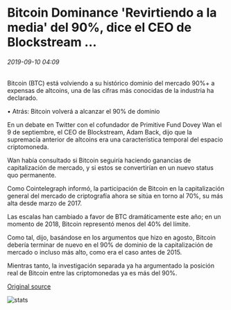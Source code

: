 # Bitcoin Dominance 'Revirtiendo a la media' del 90%, dice el CEO de Blockstream ...

###### 2019-09-10 04:09

Bitcoin (BTC) está volviendo a su histórico dominio del mercado 90%+ a expensas de altcoins, una de las cifras más conocidas de la industria ha declarado.

• Atrás: Bitcoin volverá a alcanzar el 90% de dominio

En un debate en Twitter con el cofundador de Primitive Fund Dovey Wan el 9 de septiembre, el CEO de Blockstream, Adam Back, dijo que la supremacía anterior de altcoins era una característica temporal del espacio criptomoneda.

Wan había consultado si Bitcoin seguiría haciendo ganancias de capitalización de mercado, y si estos se convertirían en un nuevo status quo permanente.

Como Cointelegraph informó, la participación de Bitcoin en la capitalización general del mercado de criptografía ahora se sitúa en torno al 70%, su más alta desde marzo de 2017.

Las escalas han cambiado a favor de BTC dramáticamente este año; en un momento de 2018, Bitcoin representó menos del 40% del límite.

Como tal, dijo, basándose en los argumentos que hizo en agosto, Bitcoin debería terminar de nuevo en el 90% de dominio de la capitalización de mercado o incluso más alto, como era el caso antes de 2015.

Mientras tanto, la investigación separada ya ha argumentado la posición real de Bitcoin entre las criptomonedas ya es más del 90%.

[Original source](https://cointelegraph.com/news/bitcoin-dominance-reverting-to-mean-of-90-says-blockstream-ceo)

![stats](https://c.statcounter.com/11760860/0/a89fa40b/1/ "stats")